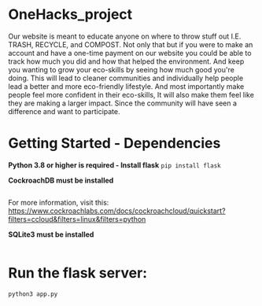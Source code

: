 # OneHacks_project

Our website is meant to educate anyone on where to throw stuff out I.E. TRASH, RECYCLE, and COMPOST. Not only that but if you were to make an account and have a one-time payment on our website you could be able to track how much you did and how that helped the environment. And keep you wanting to grow your eco-skills by seeing how much good you're doing. This will lead to cleaner communities and individually help people lead a better and more eco-friendly lifestyle. And most importantly make people feel more confident in their eco-skills, It will also make them feel like they are making a larger impact. Since the community will have seen a difference and want to participate.

# Getting Started - Dependencies

**Python 3.8 or higher is required - Install flask**
```pip install flask```

**CockroachDB must be installed**

``` ccloud quickstart
```
For more information, visit this: https://www.cockroachlabs.com/docs/cockroachcloud/quickstart?filters=ccloud&filters=linux&filters=python

**SQLite3 must be installed**
 ```pip install psycopg2-binary
```

# Run the flask server:
```python3 app.py```


